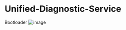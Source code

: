 # Unified-Diagnostic-Service
Bootloader
![image](https://github.com/user-attachments/assets/802c5f4e-f0f7-492e-93bf-de85cc9c1bf1)
